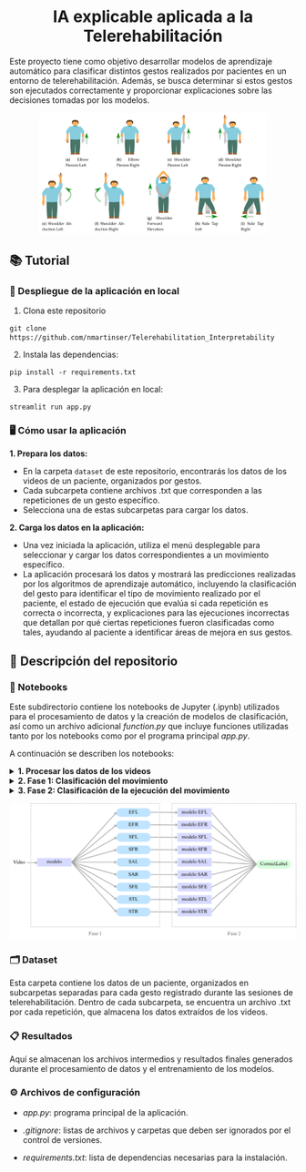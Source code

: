 <h1 align="center"> IA explicable aplicada a la Telerehabilitación </h1>

Este proyecto tiene como objetivo desarrollar modelos de aprendizaje automático para clasificar distintos gestos realizados por pacientes en un entorno de telerehabilitación. Además, se busca determinar si estos gestos son ejecutados correctamente y proporcionar explicaciones sobre las decisiones tomadas por los modelos.

<p align="center">
  <img src="/Imagenes/gestures.png" width="400" title="Ejercicios rehabilitación">
</p>

## 📚 Tutorial
### 🚀 Despliegue de la aplicación en local
1. Clona este repositorio
```
git clone https://github.com/nmartinser/Telerehabilitation_Interpretability
```
2. Instala las dependencias:
```
pip install -r requirements.txt
```
3. Para desplegar la aplicación en local:
```
streamlit run app.py
```

### 🖥️ Cómo usar la aplicación
**1. Prepara los datos:**

* En la carpeta `dataset` de este repositorio, encontrarás los datos de los videos de un paciente, organizados por gestos.
* Cada subcarpeta contiene archivos .txt que corresponden a las repeticiones de un gesto específico.
* Selecciona una de estas subcarpetas para cargar los datos.

**2. Carga los datos en la aplicación:**

* Una vez iniciada la aplicación, utiliza el menú desplegable para seleccionar y cargar los datos correspondientes a un movimiento específico.
* La aplicación procesará los datos y mostrará las predicciones realizadas por los algoritmos de aprendizaje automático, incluyendo la clasificación del gesto para identificar el tipo de movimiento realizado por el paciente, el estado de ejecución que evalúa si cada repetición es correcta o incorrecta, y explicaciones para las ejecuciones incorrectas que detallan por qué ciertas repeticiones fueron clasificadas como tales, ayudando al paciente a identificar áreas de mejora en sus gestos.

## 📁 Descripción del repositorio

### 📓 Notebooks

Este subdirectorio contiene los notebooks de Jupyter (.ipynb) utilizados para el procesamiento de datos y la creación de modelos de clasificación, así como un archivo adicional *function.py* que incluye funciones utilizadas tanto por los notebooks como por el programa principal *app.py*.

A continuación se describen los notebooks:

<details>
<summary><b>1. Procesar los datos de los videos</b></summary>
  
* **Descripción**: Este notebook procesa archivos de datos de video en formato crudo, extrayendo información esencial sobre cada grabación, como la ID del sujeto, el número de repetición, la precisión del gesto, y la posición de los puntos clave del cuerpo. Seguidamente calcula el ángulo entre disintos puntos del cuepro, y por último se realizan cálculos estadísticos (mínimo, máximo, desviación estándar, media, etc.) sobre los ángulos.  
* **Salida**: Genera tres archivos CSV:
  - `raw_pacientes.csv`: Contiene información detallada sobre cada grabación.
  - `angles.csv`: Incluye ángulos calculados entre keypoints.
  - `medidasPerRepetition.csv`: contiene una fila por repetición y gesto, que incluye estadísticas para cada ángulo calculado.

</details>

<details><summary><b>2. Fase 1: Clasificación del movimiento</b></summary>

* **Descripción**: Implementa, entrena y evalúa modelos de clasificación para identificar el tipo de gesto realizado por el paciente. 
* **Salida**: `modelo_fase1_copy.sav` Archivo que guarda el pipeline completo de clasificación entrenado, compuesto por:
  - Selección de variables: Utilizando `SelectKBest`.
  - Modelo de clasificación: Algoritmo de aprendizaje automático para predecir el tipo de movimiento.
</details>

<details><summary><b>3. Fase 2: Clasificación de la ejecución del movimiento</b></summary>

* **Descripción**: Para cada gesto identificado en la Fase 1, se desarrollan modelos de clasificación específicos para determinar si cada repetición es ejecutada de manera correcta o incorrecta.
* **Salida**: Nueve archivos `.sav`, uno para cada gesto, que almacenan el pipeline completo de clasificación entrenado, incluyendo tanto el preprocesamiento como el modelo final.
  
</details>

<p align="center">
  <img src="/Imagenes/esquema_modelos.png" width="600" title="Esquema fases">
</p>

### 🗂️ Dataset

Esta carpeta contiene los datos de un paciente, organizados en subcarpetas separadas para cada gesto registrado durante las sesiones de telerehabilitación. Dentro de cada subcarpeta, se encuentra un archivo .txt por cada repetición, que almacena los datos extraídos de los videos.

### 📋 Resultados
Aquí se almacenan los archivos intermedios y resultados finales generados durante el procesamiento de datos y el entrenamiento de los modelos.

### ⚙️ Archivos de configuración

* *app.py*: programa principal de la aplicación.
 
* *.gitignore*: listas de archivos y carpetas que deben ser ignorados por el control de versiones.

* *requirements.txt*: lista de dependencias necesarias para la instalación.
